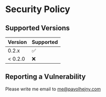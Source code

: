 # Security Policy

## Supported Versions


| Version | Supported          |
| ------- | ------------------ |
| 0.2.x   | :white_check_mark: |
| < 0.2.0 | :x:                |

## Reporting a Vulnerability

Please write me email to me@pavolhejny.com
